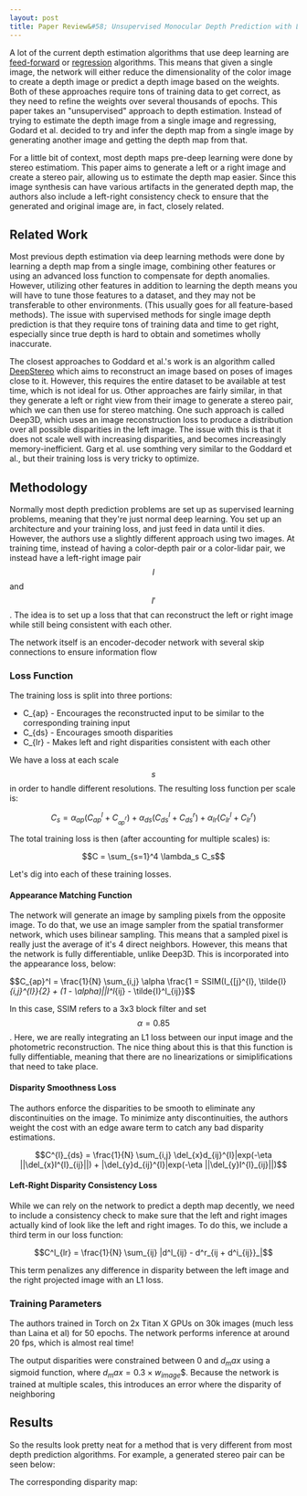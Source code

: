 ```yaml
---
layout: post
title: Paper Review&#58; Unsupervised Monocular Depth Prediction with Left-Right Consistency
---
```


A lot of the current depth estimation algorithms that use deep learning are [feed-forward]() or [regression]() algorithms. This means that given a single image, the network will either reduce the dimensionality of the color image to create a depth image or predict a depth image based on the weights. Both of these approaches require tons of training data to get correct, as they need to refine the weights over several thousands of epochs. This paper takes an "unsupervised" approach to depth estimation. Instead of trying to estimate the depth image from a single image and regressing, Godard et al. decided to try and infer the depth map from a single image by generating another image and getting the depth map from that.

For a little bit of context, most depth maps pre-deep learning were done by stereo estimatiom. This paper aims to generate a left or a right image and create a stereo pair, allowing us to estimate the depth map easier. Since this image synthesis can have various artifacts in the generated depth map, the authors also include a left-right consistency check to ensure that the generated and original image are, in fact, closely related.

## Related Work

Most previous depth estimation via deep learning methods were done by learning a depth map from a single image, combining other features or using an advanced loss function to compensate for depth anomalies. However, utilizing other features in addition to learning the depth means you will have to tune those features to a dataset, and they may not be transferable to other environments. (This usually goes for all feature-based methods). The issue with supervised methods for single image depth prediction is that they require tons of training data and time to get right, especially since true depth is hard to obtain and sometimes wholly inaccurate. 

The closest approaches to Goddard et al.'s work is an algorithm called [DeepStereo]() which aims to reconstruct an image based on poses of images close to it. However, this requires the entire dataset to be available at test time, which is not ideal for us. Other approaches are fairly similar, in that they generate a left or right view from their image to generate a stereo pair, which we can then use for stereo matching. One such approach is called Deep3D, which uses an image reconstruction loss to produce a distribution over all possible disparities in the left image. The issue with this is that it does not scale well with increasing disparities, and becomes increasingly memory-inefficient. Garg et al. use somthing very similar to the Goddard et al., but their training loss is very tricky to optimize. 

## Methodology

Normally most depth prediction problems are set up as supervised learning problems, meaning that they're just normal deep learning. You set up an architecture and your training loss, and just feed in data until it dies. However, the authors use a slightly different approach using two images. At training time, instead of having a color-depth pair or a color-lidar pair, we instead have a left-right image pair $$I$$ and $$I'$$. The idea is to set up a loss that that can reconstruct the left or right image while still being consistent with each other.

The network itself is an encoder-decoder network with several skip connections to ensure information flow 
### Loss Function

The training loss is split into three portions:

* C_{ap} - Encourages the reconstructed input to be similar to the corresponding training input
* C_{ds} - Encourages smooth disparities
* C_{lr} - Makes left and right disparities consistent with each other

We have a loss at each scale $$s$$ in order to handle different resolutions. The resulting loss function per scale is:

$$C_s = \alpha_{ap}(C^l_{ap} + C_^{r}_{ap}) + \alpha_{ds}(C^l_{ds} + C^r_{ds}) + \alpha_{lr}(C^l_{lr} + C^r_{lr})$$

The total training loss is then (after accounting for multiple scales) is:

$$C = \sum_{s=1}^4 \lambda_s C_s$$

Let's dig into each of these training losses.

#### Appearance Matching Function

The network will generate an image by sampling pixels from the opposite image. To do that, we use an image sampler from the spatial transformer network, which uses bilinear sampling. This means that a sampled pixel is really just the average of it's 4 direct neighbors. However, this means that the network is fully differentiable, unlike Deep3D. This is incorporated into the appearance loss, below:


$$C_{ap}^l = \frac{1}{N} \sum_{i,j} \alpha \frac{1 = SSIM(I_{[j}^{l}, \tilde{I}_{i,j}^{l}}{2} + (1 - \alpha)||I^l_{ij} - \tilde{I}^l_{ij}}$$

In this case, SSIM refers to a 3x3 block filter and set $$\alpha = 0.85$$. Here, we are really integrating an L1 loss between our input image and the photometric reconstruction. The nice thing about this is that this function is fully diffentiable, meaning that there are no linearizations or simiplifications that need to take place.

#### Disparity Smoothness Loss

The authors enforce the disparities to be smooth to eliminate any discontinuities on the image. To minimize anty discontinuities, the authors weight the cost with an edge aware term to catch any bad disparity estimations.

$$C^{l}_{ds} = \frac{1}{N} \sum_{i,j} \del_{x}d_{ij}^{l}|exp(-\eta ||\del_{x}I^{l}_{ij}||) + |\del_{y}d_{ij}^{l}|exp(-\eta ||\del_{y}I^{l}_{ij}||)$$

#### Left-Right Disparity Consistency Loss

While we can rely on the network to predict a depth map decently, we need to include a consistency check to make sure that the left and right images actually kind of look like the left and right images. To do this, we include a third term in our loss function:

$$C^l_{lr} = \frac{1}{N} \sum_{ij} |d^l_{ij} - d^r_{ij + d^i_{ij}}_|$$

This term penalizes any difference in disparity between the left image and the right projected image with an L1 loss.

### Training Parameters

The authors trained in Torch on 2x Titan X GPUs on 30k images (much less than Laina et al) for 50 epochs. The network performs inference at around 20 fps, which is almost real time!

The output disparities were constrained between 0 and $d_max$ using a sigmoid function, where $d_max = 0.3 \times w_{image}$$. Because the network is trained at multiple scales, this introduces an error where the disparity of neighboring 

## Results

So the results look pretty neat for a method that is very different from most depth prediction algorithms. For example, a generated stereo pair can be seen below:

The corresponding disparity map:


